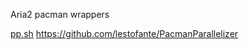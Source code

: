 Aria2 pacman wrappers

[pp.sh](https://github.com/Ven0m0/Linux-OS/blob/main/Cachyos/Aria2/pp.sh) https://github.com/lestofante/PacmanParallelizer
